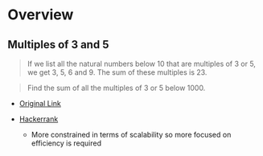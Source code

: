
# Overview 

## Multiples of 3 and 5

> If we list all the natural numbers below 10 that are multiples of 3 or 5, we get 3, 5, 6 and 9. The sum of these multiples is 23.

> Find the sum of all the multiples of 3 or 5 below 1000.

- [Original Link](https://projecteuler.net/problem=1)

- [Hackerrank](https://www.hackerrank.com/contests/projecteuler/challenges/euler001/problem)

  - More constrained in terms of scalability so more focused on efficiency is required 







